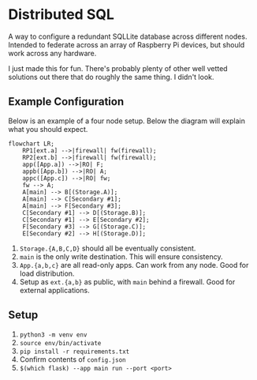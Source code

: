 # Distributed SQL

A way to configure a redundant SQLLite database across different nodes.
Intended to federate across an array of Raspberry Pi devices, but should
work across any hardware.

I just made this for fun. There's probably plenty of other well vetted
solutions out there that do roughly the same thing. I didn't look.

## Example Configuration

Below is an example of a four node setup. Below the diagram will explain
what you should expect.

```mermaid
flowchart LR;
    RP1[ext.a] -->|firewall| fw(firewall);
    RP2[ext.b] -->|firewall| fw(firewall);
    app([App.a]) -->|RO| F;
    appb([App.b]) -->|RO| A;
    appc([App.c]) -->|RO| fw;
    fw --> A;
    A[main] --> B[(Storage.A)];
    A[main] --> C[Secondary #1];
    A[main] --> F[Secondary #3];
    C[Secondary #1] --> D[(Storage.B)];
    C[Secondary #1] --> E[Secondary #2];
    F[Secondary #3] --> G[(Storage.C)];
    E[Secondary #2] --> H[(Storage.D)];
```

1. `Storage.{A,B,C,D}` should all be eventually consistent.
1. `main` is the only write destination. This will ensure consistency.
1. `App.{a,b,c}` are all read-only apps. Can work from any node. Good for load distribution.
1. Setup as `ext.{a,b}` as public, with `main` behind a firewall. Good for external applications.

## Setup

1. `python3 -m venv env`
1. `source env/bin/activate`
1. `pip install -r requirements.txt`
1. Confirm contents of `config.json`
1. `$(which flask) --app main run --port <port>`